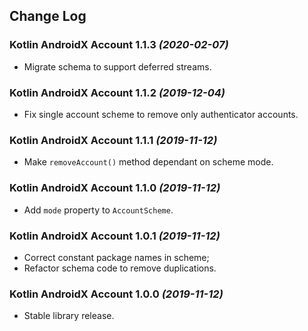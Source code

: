 ## Change Log

### Kotlin AndroidX Account 1.1.3 *(2020-02-07)*

  * Migrate schema to support deferred streams.

### Kotlin AndroidX Account 1.1.2 *(2019-12-04)*

  * Fix single account scheme to remove only authenticator accounts.

### Kotlin AndroidX Account 1.1.1 *(2019-11-12)*

  * Make `removeAccount()` method dependant on scheme mode.

### Kotlin AndroidX Account 1.1.0 *(2019-11-12)*

  * Add `mode` property to `AccountScheme`.

### Kotlin AndroidX Account 1.0.1 *(2019-11-12)*

  * Correct constant package names in scheme;
  * Refactor schema code to remove duplications.

### Kotlin AndroidX Account 1.0.0 *(2019-11-12)*

  * Stable library release.
